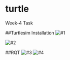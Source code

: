 # turtle
Week-4 Task

##Turtlesim Installation
![#1](https://user-images.githubusercontent.com/113494159/192157008-4db933bd-d3a9-4aaa-890d-5e37f3f81e10.png)

![#2](https://user-images.githubusercontent.com/113494159/192157091-0986d7b2-9ecb-411d-b0b2-5d3b59fd3621.png)


##RQT
![#3](https://user-images.githubusercontent.com/113494159/192157358-b07e4bb3-2891-4b0f-8369-ff4241ee19ac.png)
![#4](https://user-images.githubusercontent.com/113494159/192157362-ff19aa73-21f4-4dd0-8269-9eadd3180303.png)
